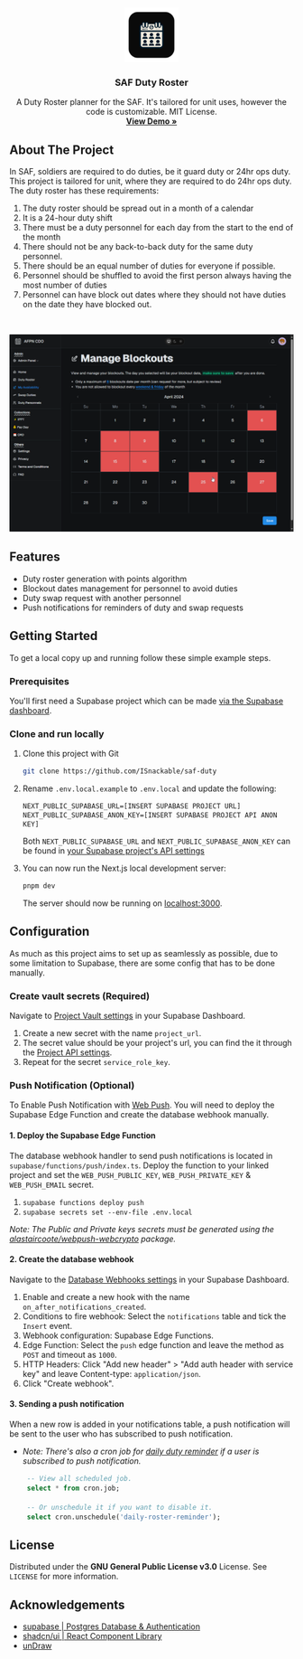 <br />
<p align="center">
  <a href="https://github.com/ISnackable/duty-roster/">
    <img src="./public/icons/icon512_rounded.png" alt="Logo" width="96" height="96">
  </a>

  <h3 align="center">SAF Duty Roster</h3>

  <p align="center">
    A Duty Roster planner for the SAF. It's tailored for unit uses, however the code is customizable. MIT License.
    <br />
    <a href="https://afpn-cdo.vercel.app/"><strong>View Demo »</strong></a>
    <br />

  </p>
</p>

## About The Project

In SAF, soldiers are required to do duties, be it guard duty or 24hr ops duty. This project is tailored for unit, where they are required to do 24hr ops duty. The duty roster has these requirements:

1. The duty roster should be spread out in a month of a calendar
2. It is a 24-hour duty shift
3. There must be a duty personnel for each day from the start to the end of the month
4. There should not be any back-to-back duty for the same duty personnel.
5. There should be an equal number of duties for everyone if possible.
6. Personnel should be shuffled to avoid the first person always having the most number of duties
7. Personnel can have block out dates where they should not have duties on the date they have blocked out.

<br/>

![preview](./images/preview.png)

## Features

- Duty roster generation with points algorithm
- Blockout dates management for personnel to avoid duties
- Duty swap request with another personnel
- Push notifications for reminders of duty and swap requests

## Getting Started

To get a local copy up and running follow these simple example steps.

### Prerequisites

You'll first need a Supabase project which can be made [via the Supabase dashboard](https://database.new).

### Clone and run locally

1. Clone this project with Git

   ```bash
   git clone https://github.com/ISnackable/saf-duty
   ```

2. Rename `.env.local.example` to `.env.local` and update the following:

   ```
   NEXT_PUBLIC_SUPABASE_URL=[INSERT SUPABASE PROJECT URL]
   NEXT_PUBLIC_SUPABASE_ANON_KEY=[INSERT SUPABASE PROJECT API ANON KEY]
   ```

   Both `NEXT_PUBLIC_SUPABASE_URL` and `NEXT_PUBLIC_SUPABASE_ANON_KEY` can be found in [your Supabase project's API settings](https://app.supabase.com/project/_/settings/api)

3. You can now run the Next.js local development server:

   ```bash
   pnpm dev
   ```

   The server should now be running on [localhost:3000](http://localhost:3000/).

## Configuration

As much as this project aims to set up as seamlessly as possible, due to some limitation to Supabase, there are some config that has to be done manually.

### Create vault secrets (Required)

Navigate to [Project Vault settings](https://supabase.com/dashboard/project/_/settings/vault/secrets) in your Supabase Dashboard.

1. Create a new secret with the name `project_url`.
1. The secret value should be your project's url, you can find the it through the [Project API settings](https://supabase.com/dashboard/project/_/settings/api).
1. Repeat for the secret `service_role_key`.

### Push Notification (Optional)

To Enable Push Notification with [Web Push](https://web.dev/articles/push-notifications-web-push-protocol). You will need to deploy the Supabase Edge Function and create the database webhook manually.

#### 1. Deploy the Supabase Edge Function

The database webhook handler to send push notifications is located in `supabase/functions/push/index.ts`. Deploy the function to your linked project and set the `WEB_PUSH_PUBLIC_KEY`, `WEB_PUSH_PRIVATE_KEY` & `WEB_PUSH_EMAIL` secret.

1. `supabase functions deploy push`
2. `supabase secrets set --env-file .env.local`

_Note: The Public and Private keys secrets must be generated using the [alastaircoote/webpush-webcrypto](https://github.com/alastaircoote/webpush-webcrypto/) package._

#### 2. Create the database webhook

Navigate to the [Database Webhooks settings](https://supabase.com/dashboard/project/_/database/hooks) in your Supabase Dashboard.

1. Enable and create a new hook with the name `on_after_notifications_created`.
1. Conditions to fire webhook: Select the `notifications` table and tick the `Insert` event.
1. Webhook configuration: Supabase Edge Functions.
1. Edge Function: Select the `push` edge function and leave the method as `POST` and timeout as `1000`.
1. HTTP Headers: Click "Add new header" > "Add auth header with service key" and leave Content-type: `application/json`.
1. Click "Create webhook".

#### 3. Sending a push notification

When a new row is added in your notifications table, a push notification will be sent to the user who has subscribed to push notification.

- _Note: There's also a cron job for [daily duty reminder](./supabase/migrations/20240130130803_enable_extensions.sql) if a user is subscribed to push notification._

  ```sql
   -- View all scheduled job.
   select * from cron.job;

   -- Or unschedule it if you want to disable it.
   select cron.unschedule('daily-roster-reminder');
  ```

## License

Distributed under the **GNU General Public License v3.0** License. See `LICENSE` for more information.

## Acknowledgements

- [supabase | Postgres Database & Authentication](https://supabase.com/)
- [shadcn/ui | React Component Library](https://ui.shadcn.com/)
- [unDraw](https://undraw.co/license)
